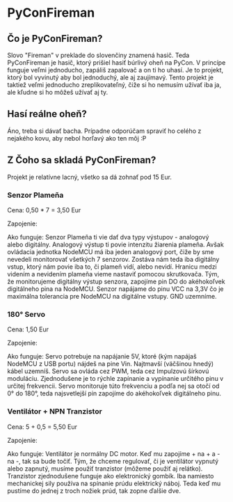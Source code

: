 # PyConFireman

## Čo je PyConFireman?

Slovo "Fireman" v preklade do slovenčiny znamená hasič. Teda PyConFireman je hasič, ktorý prišiel hasiť búrlivý oheň na PyCon. V princípe funguje veľmi jednoducho, zapáliš zapalovač a on ti ho uhasí. Je to projekt, ktorý bol vyvinutý aby bol jednoduchý, ale aj zaujímavý. Tento projekt je taktiež veľmi jednoducho zreplikovateľný, čiže si ho nemusím užívať iba ja, ale kľudne si ho môžeš užívať aj ty.

## Hasí reálne oheň?


Áno, treba si dávať bacha. Prípadne odporúčam spraviť ho celého z nejakého kovu, aby nebol horľavý ako ten môj :P
## Z Čoho sa skladá PyConFireman?

Projekt je relatívne lacný, všetko sa dá zohnať pod 15 Eur.

### Senzor Plameňa

Cena: 0,50 * 7 = 3,50 Eur

Zapojenie: 

Ako funguje: Senzor Plameňa ti vie dať dva typy výstupov - analogový alebo digitálny. Analogový výstup ti povie intenzitu žiarenia plameňa. Avšak ovládacia jednotka NodeMCU má iba jeden analogový port, čiže by sme nevedeli monitorovať všetkých 7 senzorov. Zostáva nám teda iba digitálny vstup, ktorý nám povie iba to, či plameň vidí, alebo nevidí. Hranicu medzi videním a nevidením plameňa vieme nastaviť pomocou skrutkovača. Tým, že monitorujeme digitálny výstup senzora, zapojíme pin DO do akéhokoľvek digitálneho pina na NodeMCU. Senzor napájame do pinu VCC na 3,3V čo je maximálna tolerancia pre NodeMCU na digitálne vstupy. GND uzemníme.

### 180° Servo

Cena: 1,50 Eur

Zapojenie:

Ako funguje: Servo potrebuje na napájanie 5V, ktoré (kým napájaš NodeMCU z USB portu) nájdeš na pine Vin. Najtmavší (väčšinou hnedý) kábel uzemníš. Servo sa ovláda cez PWM, teda cez Impulzovú šírkovú moduláciu. Zjednodušene je to rýchle zapínanie a vypínanie určitého pinu v určitej frekvencii. Servo monitoruje túto frekvenciu a podľa nej sa otočí od 0° do 180°, teda najsvetlejší pin zapojíme do akéhokoľvek digitálneho pinu. 

### Ventilátor + NPN Tranzistor

Cena: 5 + 0,5 = 5,50 Eur

Zapojenie:

Ako funguje: Ventilátor je normálny DC motor. Keď mu zapojíme + na + a - na -, tak sa bude točiť. Tým, že chceme regulovať, či je ventilátor vypnutý alebo zapnutý, musíme použiť tranzistor (môžeme použiť aj relátko). Tranzistor zjednodušene funguje ako elektronický gombík. Iba namiesto mechanickej sily používa na spínanie prúdu elektrický náboj. Teda keď mu pustíme do jednej z troch nožiek prúd, tak zopne ďalšie dve.
